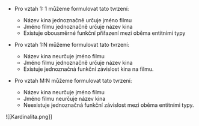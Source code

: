 - Pro vztah 1: 1 můžeme formulovat tato tvrzení:
	- Název kina jednoznačně určuje jméno filmu
	- Jméno filmu jednoznačně určuje název kina
	- Existuje obousměrné funkční přiřazení mezi oběma entitními typy

- Pro vztah 1:N můžeme formulovat tato tvrzení:
	- Název kina neurčuje jméno filmu
	- Jméno filmu jednoznačně určuje název kina
	- Existuje jednoznačná funkční závislost kina na filmu.

- Pro vztah M:N můžeme formulovat tato tvrzení:
	- Název kina neurčuje jméno filmu
	- Jméno filmu neurčuje název kina
	- Neexistuje jednoznačná funkční závislost mezi oběma entitními typy.

![[Kardinalita.png]]